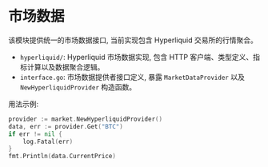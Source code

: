 # 市场数据

该模块提供统一的市场数据接口, 当前实现包含 Hyperliquid 交易所的行情聚合。

- `hyperliquid/`: Hyperliquid 市场数据实现, 包含 HTTP 客户端、类型定义、指标计算以及数据聚合逻辑。
- `interface.go`: 市场数据提供者接口定义, 暴露 `MarketDataProvider` 以及 `NewHyperliquidProvider` 构造函数。

用法示例:

```go
provider := market.NewHyperliquidProvider()
data, err := provider.Get("BTC")
if err != nil {
    log.Fatal(err)
}
fmt.Println(data.CurrentPrice)
```
